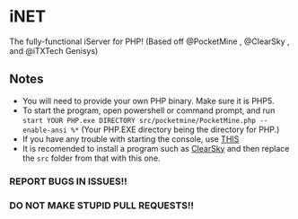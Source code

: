 # iNET
The fully-functional iServer for PHP! (Based off @PocketMine , @ClearSky , and @iTXTech Genisys)
## Notes
- You will need to provide your own PHP binary. Make sure it is PHP5.
- To start the program, open powershell or command prompt, and run `start YOUR PHP.exe DIRECTORY src/pocketmine/PocketMine.php --enable-ansi %*`
(Your PHP.EXE directory being the directory for PHP.)
- If you have any trouble with starting the console, use [THIS](https://github.com/thelucyclub/BetterConsole/)
- It is recomended to install a program such as [ClearSky](https://github.com/ClearSkyTeam/Installer/archive/master.zip) and then replace the `src` folder from that with this one.


### REPORT BUGS IN ISSUES!!
### DO NOT MAKE STUPID PULL REQUESTS!!

